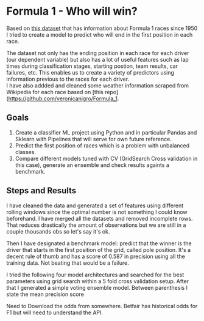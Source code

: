 # Formula 1 - Who will win?

Based on [this dataset](https://www.kaggle.com/rohanrao/formula-1-world-championship-1950-2020) that has information about Formula 1 races since 1950 I tried to create a model to predict who will end in the first position in each race.  

The dataset not only has the ending position in each race for each driver (our dependent variable) but also has a lot of useful features such as lap times during classification stages, starting postion, team results, car failures, etc. This enables us to create a variety of predictors using information previous to the races for each driver.  
I have also addded and cleaned some weather information scraped from Wikipedia for each race based on [this repo](https://github.com/veronicanigro/Formula_1.

## Goals

1) Create a classifier ML project using Python and in particular Pandas and Sklearn with Pipelines that will serve for own future reference. 
2) Predict the first position of races which is a problem with unbalanced classes.
3) Compare different models tuned with CV (GridSearch Cross validation in this case), generate an ensemble and check results againts a benchmark.

## Steps and Results

I have cleaned the data and generated a set of features using different rolling windows since the optimal number is not something I could know beforehand. I have merged all the datasets and removed incomplete rows. That reduces drastically the amount of observations but we are still in a couple thousands obs so let's say it's ok.

Then I have designated a benchmark model: predict that the winner is the driver that starts in the first position of the grid, called pole position. It's a decent rule of thumb and has a score of 0.587 in precision using all the training data. Not beating that would be a failure.  

I tried the following four model architectures and searched for the best parameters using grid search within a 5 fold cross validation setup. After that I generated a simple voting ensemble model. Between parenthesis I state the mean precision score 





Need to Download the odds from somewhere.
Betfair has historical odds for F1 but will need to understand the API.
